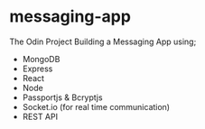 # messaging-app
The Odin Project Building a Messaging App using;

- MongoDB
- Express
- React
- Node
- Passportjs & Bcryptjs
- Socket.io (for real time communication)
- REST API
